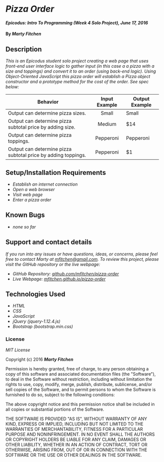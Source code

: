 # _Pizza Order_

#### _Epicodus: Intro To Programming (Week 4 Solo Project), June 17, 2016_

#### By _**Marty Fitchen**_

## Description

_This is an Epicodus student solo project creating a web page that uses front-end user interface logic to gather input (in this case a a pizza with a size and toppings) and convert it to an order (using back-end logic). Using Object-Oriented JavaScript this pizza order will establish a Pizza object constructor and a prototype method for the cost of the order. See spec below:_

Behavior  | Input Example | Output Example
------------- | :-------------: | -------------
Output can determine pizza sizes. | Small | Small
Output can determine pizza subtotal price by adding size. | Medium | $14
Output can determine pizza toppings. | Pepperoni | Pepperoni
Output can determine pizza subtotal price by adding toppings. | Pepperoni | $1

## Setup/Installation Requirements

* _Establish an internet connection_
* _Open a web browser_
* _Visit web page_
* _Enter a pizza order_

## Known Bugs

* _none so far_

## Support and contact details

_If you run into any issues or have questions, ideas, or concerns, please feel free to contact Marty at <a href="mailto:mfitchen@gmail.com">mfitchen@gmail.com</a>._
_To review this project, please visit the GitHub repository or the live webpage:_

* _GitHub Repository: <a href="https://github.com/mfitchen/pizza-order">github.com/mfitchen/pizza-order</a>_
* _Live Webpage: <a href="https://mfitchen.github.io/pizza-order">mfitchen.github.io/pizza-order</a>_

## Technologies Used

* _HTML_
* _CSS_
* _JavaScript_
* _jQuery (jquery-1.12.4.js)_
* _Bootstrap (bootstrap.min.css)_

### License

*MIT License*

Copyright (c) 2016 **_Marty Fitchen_**

Permission is hereby granted, free of charge, to any person obtaining a copy of this software and associated documentation files (the "Software"), to deal in the Software without restriction, including without limitation the rights to use, copy, modify, merge, publish, distribute, sublicense, and/or sell copies of the Software, and to permit persons to whom the Software is furnished to do so, subject to the following conditions:

The above copyright notice and this permission notice shall be included in all copies or substantial portions of the Software.

THE SOFTWARE IS PROVIDED "AS IS", WITHOUT WARRANTY OF ANY KIND, EXPRESS OR IMPLIED, INCLUDING BUT NOT LIMITED TO THE WARRANTIES OF MERCHANTABILITY, FITNESS FOR A PARTICULAR PURPOSE AND NONINFRINGEMENT. IN NO EVENT SHALL THE AUTHORS OR COPYRIGHT HOLDERS BE LIABLE FOR ANY CLAIM, DAMAGES OR OTHER LIABILITY, WHETHER IN AN ACTION OF CONTRACT, TORT OR OTHERWISE, ARISING FROM, OUT OF OR IN CONNECTION WITH THE SOFTWARE OR THE USE OR OTHER DEALINGS IN THE SOFTWARE.

